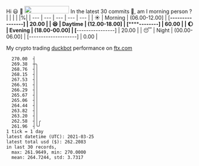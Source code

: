 Hi :smiley: :wave: <img src="https://jojoee.jojoee.com/api/utcnow" width="120" height="20">
In the latest 30 commits :bug:, am I morning person ? 
| | | | |%|
| --- | --- | --- | --- | --- |
| :sunny: | Morning | (06.00-12.00] | [****----------------] | 20.00 |
| :satisfied: | Daytime | (12.00-18.00] | [************--------] | 60.00 |
| :moon: | Evening | (18.00-00.00] | [****----------------] | 20.00 |
| :sleeping: | Night | (00.00-06.00] | [--------------------] | 0.00 |

My crypto trading [duckbot](https://github.com/jojoee/duckbot) performance on [ftx.com](https://ftx.com/#a=13144711)
```
  270.00  ┤
  269.38  ┼╮
  268.76  ┤│
  268.15  ┤│
  267.53  ┤│
  266.91  ┤│
  266.29  ┤│
  265.67  ┤│
  265.06  ┤│
  264.44  ┤│
  263.82  ┤│
  263.20  ┤│
  262.58  ┤│╭
  261.96  ┤╰╯
1 tick = 1 day
latest datetime (UTC): 2021-03-25
latest total usd ($): 262.2083
in last 30 records,
  max: 261.9649, min: 270.0000
  mean: 264.7244, std: 3.7317
``` 


